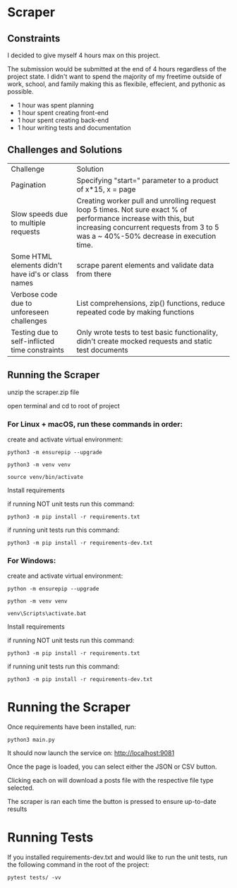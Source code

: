 # Scraper

## Constraints

I decided to give myself 4 hours max on this project. </br>

The submission would be submitted at the end of 4 hours regardless of the project state. I didn't want to spend the
majority of my freetime outside of work, school, and family making this as flexibile, effecient, and pythonic as
possible.

<ul>
<li>1 hour was spent planning</li>
<li>1 hour spent creating front-end</li>
<li>1 hour spent creating back-end</li>
<li>1 hour writing tests and documentation</li>
</ul>

## Challenges and Solutions

<table>
<tr><td>Challenge</td><td>Solution</td></tr>
<tr><td>Pagination</td><td>Specifying "start=" parameter to a product of x*15, x = page</td></tr>
<tr><td>Slow speeds due to multiple requests</td><td>Creating worker pull and unrolling request loop 5 times. Not sure exact % of performance increase with this, but increasing concurrent requests from 3 to 5 was a ~ 40%-50% decrease in execution time.</td></tr>
<tr><td>Some HTML elements didn't have id's or class names</td><td>scrape parent elements and validate data from there</td></tr>
<tr><td>Verbose code due to unforeseen challenges</td><td>List comprehensions, zip() functions, reduce repeated code by making functions</td></tr>
<tr><td>Testing due to self-inflicted time constraints</td><td>Only wrote tests to test basic functionality, didn't create mocked requests and static test documents</td></tr>
</table>

## Running the Scraper

unzip the scraper.zip file

open terminal and cd to root of project

### For Linux + macOS, run these commands in order:
create and activate virtual environment:</br>
```
python3 -m ensurepip --upgrade
```

```
python3 -m venv venv
```

```
source venv/bin/activate
```
Install requirements

if running NOT unit tests run this command:

```
python3 -m pip install -r requirements.txt
```

if running unit tests run this command:

```
python3 -m pip install -r requirements-dev.txt
```

### For Windows:
create and activate virtual environment:</br>

```
python -m ensurepip --upgrade
```

```
python -m venv venv
```

```
venv\Scripts\activate.bat
```
Install requirements

if running NOT unit tests run this command:

```
python3 -m pip install -r requirements.txt
```

if running unit tests run this command:

```
python3 -m pip install -r requirements-dev.txt
```

# Running the Scraper

Once requirements have been installed, run:

```
python3 main.py
```

It should now launch the service on: [http://localhost:9081]("http://localhost:9081")

Once the page is loaded, you can select either the JSON or CSV button.

Clicking each on will download a posts file with the respective file type selected.

The scraper is ran each time the button is pressed to ensure up-to-date results

# Running Tests

If you installed requirements-dev.txt and would like to run the unit tests, run the following command in the root of the
project:

``` 
pytest tests/ -vv 
```




